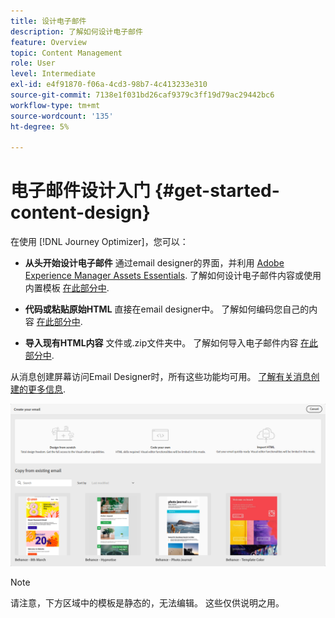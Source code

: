 ```yaml
---
title: 设计电子邮件
description: 了解如何设计电子邮件
feature: Overview
topic: Content Management
role: User
level: Intermediate
exl-id: e4f91870-f06a-4cd3-98b7-4c413233e310
source-git-commit: 7138e1f031bd26caf9379c3ff19d79ac29442bc6
workflow-type: tm+mt
source-wordcount: '135'
ht-degree: 5%

---
```


# 电子邮件设计入门 {#get-started-content-design}

在使用 [!DNL Journey Optimizer]，您可以：

* **从头开始设计电子邮件** 通过email designer的界面，并利用 [Adobe Experience Manager Assets Essentials](assets-essentials.md). 了解如何设计电子邮件内容或使用内置模板 [在此部分中](create-email-content.md).

* **代码或粘贴原始HTML** 直接在email designer中。 了解如何编码您自己的内容 [在此部分中](existing-content.md#import-raw-html-code).

* **导入现有HTML内容** 文件或.zip文件夹中。 了解如何导入电子邮件内容 [在此部分中](existing-content.md#import-html-content-from-file).

从消息创建屏幕访问Email Designer时，所有这些功能均可用。 [了解有关消息创建的更多信息](create-message.md).

![](assets/content-editors.png)

>[!NOTE]
>
>请注意，下方区域中的模板是静态的，无法编辑。 这些仅供说明之用。
